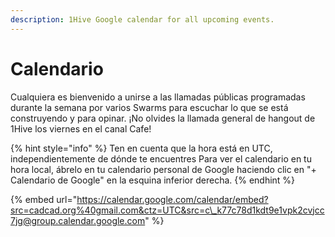 ```yaml
---
description: 1Hive Google calendar for all upcoming events.
---
```


# Calendario

Cualquiera es bienvenido a unirse a las llamadas públicas programadas durante la semana por varios Swarms para escuchar lo que se está construyendo y para opinar. ¡No olvides la llamada general de hangout de 1Hive los viernes en el canal Cafe!

{% hint style="info" %}
Ten en cuenta que la hora está en UTC, independientemente de dónde te encuentres Para ver el calendario en tu hora local, ábrelo en tu calendario personal de Google haciendo clic en "+ Calendario de Google" en la esquina inferior derecha.
{% endhint %}

{% embed url="https://calendar.google.com/calendar/embed?src=cadcad.org%40gmail.com&ctz=UTC&src=c\_k77c78d1kdt9e1vpk2cvjcc7jg@group.calendar.google.com" %}

